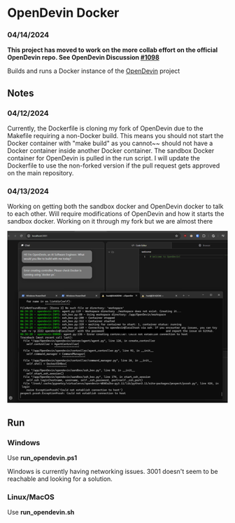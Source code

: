 # OpenDevin Docker

### 04/14/2024
**This project has moved to work on the more collab effort on the official OpenDevin repo. See OpenDevin Discussion [#1098](https://github.com/OpenDevin/OpenDevin/discussions/1098)**

Builds and runs a Docker instance of the [OpenDevin](https://github.com/OpenDevin/OpenDevin) project

## Notes

### 04/12/2024
Currently, the Dockerfile is cloning my fork of OpenDevin due to the Makefile requiring a non-Docker build. This means you should not start the Docker container with "make build" as you cannot~~ should not have a Docker container inside another Docker container. The sandbox Docker container for OpenDevin is pulled in the run script. I will update the Dockerfile to use the non-forked version if the pull request gets approved on the main repository.

### 04/13/2024
Working on getting both the sandbox docker and OpenDevin docker to talk to each other. Will require modifications of OpenDevin and how it starts the sandbox docker. Working on it through my fork but we are almost there

![Almost 04132024](assets/almost04132024.png)

## Run

### Windows
Use **run_opendevin.ps1**

Windows is currently having networking issues. 3001 doesn't seem to be reachable and looking for a solution.

### Linux/MacOS
Use **run_opendevin.sh**

